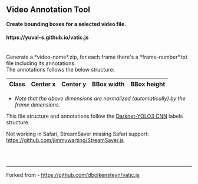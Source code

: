 <h2>Video Annotation Tool</h2>

**Create bounding boxes for a selected video file.**

<h4>https://yuval-s.github.io/vatic.js</h4>
<br>
Generate a *video-name*.zip, for each frame there's a *frame-number*.txt file including its annotations.
<br>
The annotations follows the below structure:

| Class | Center x | Center y | BBox width | BBox height |
| ----- | -------- | -------- | ---------- | ----------- |
* *Note that the above dimensions are normalized (automatically) by the frame dimensions.*

This file structure and annotations follow the [Darknet-YOLO3 CNN](https://pjreddie.com/darknet/) labels structure.

Not working in Safari, StreamSaver missing Safari support: https://github.com/jimmywarting/StreamSaver.js

<br><br>


---
Forked from - https://github.com/dbolkensteyn/vatic.js
